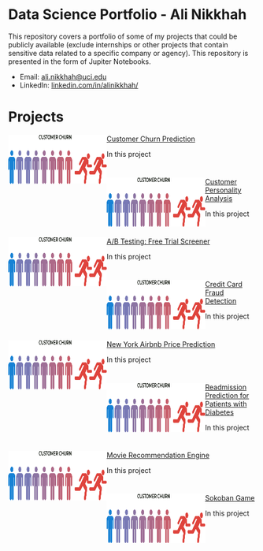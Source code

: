 # Data Science Portfolio - Ali Nikkhah
This repository covers a portfolio of some of my projects that could be publicly available (exclude internships or other projects that contain sensitive data related to a specific company or agency). This repository is presented in the form of Jupiter Notebooks.

- Email: ali.nikkhah@uci.edu
- LinkedIn: [linkedin.com/in/alinikkhah/](https://www.linkedin.com/in/alinikkhah/)

# Projects

<!-- Customer Churn Prediction  -->

<img align="left" width="200" height="100" src="https://github.com/91104311/Portfolio/blob/main/Images/test.png"> [Customer Churn Prediction](https://github.com/91104311/Portfolio/tree/main/Customer%20Churn%20Prediction)

In this project 

<!-- Customer Personality Analysis  -->
# 
<img align="left" width="200" height="100" src="https://github.com/91104311/Portfolio/blob/main/Images/test.png"> [Customer Personality Analysis](https://github.com/91104311/Portfolio/tree/main/Customer%20Personality%20Analysis)

In this project 


<!-- A/B Testing: Free Trial Screener  -->
# 
<img align="left" width="200" height="100" src="https://github.com/91104311/Portfolio/blob/main/Images/test.png"> [A/B Testing: Free Trial Screener](https://github.com/91104311/Portfolio/tree/main/AB%20Testing:%20Free%20Trial%20Screener)

In this project 

<!-- Credit Card Fraud Detection  -->
# 
<img align="left" width="200" height="100" src="https://github.com/91104311/Portfolio/blob/main/Images/test.png"> [Credit Card Fraud Detection](https://github.com/91104311/Portfolio/tree/main/Credit%20Card%20Fraud%20Detection)

In this project 

<!-- New York Airbnb Price Prediction  -->
# 
<img align="left" width="200" height="100" src="https://github.com/91104311/Portfolio/blob/main/Images/test.png"> [New York Airbnb Price Prediction](https://github.com/91104311/Portfolio/tree/main/New%20York%20Airbnb%20Price%20Prediction)

In this project 

<!-- Readmission Prediction for Patients with Diabetes  -->
# 
<img align="left" width="200" height="100" src="https://github.com/91104311/Portfolio/blob/main/Images/test.png"> [Readmission Prediction for Patients with Diabetes](https://github.com/91104311/Portfolio/tree/main/Readmission%20Prediction%20for%20Patients%20with%20Diabetes)

In this project 

<!-- Movie Recommendation Engine  -->
# 
<img align="left" width="200" height="100" src="https://github.com/91104311/Portfolio/blob/main/Images/test.png"> [Movie Recommendation Engine](https://github.com/91104311/Portfolio/tree/main/Movie%20Recommendation%20Engine)

In this project 

<!-- Sokoban Game  -->
# 
<img align="left" width="200" height="100" src="https://github.com/91104311/Portfolio/blob/main/Images/test.png"> [Sokoban Game](https://github.com/91104311/alpha_sokoban)

In this project 
